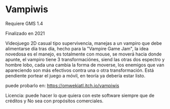# Vampiwis

Requiere GMS 1.4

Finalizado en 2021

Videojuego 2D casual tipo supervivencia, manejas a un vampiro que debe alimentarse día tras día, hecho para la "Vampire Game Jam", la idea novedosa es el manejo, es totalmente con mouse, se moverá hacia donde apunte, el vampiro tiene 3 transformaciónes, siend las otras dos espectro y hombre lobo, cada una cambia la forma de moverse, los enemigos que van apareciendo son más efectivos contra una o otra transformación. Está pendiente portear el juego a móvil, en teoría ya debería estar listo.

puede probarlo en: https://omwekiatl.itch.io/vampiwis

Licencia:
puede hacer lo que quiera con este software siempre que de créditos y No sea con propósitos comerciales.
